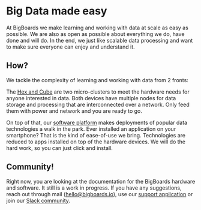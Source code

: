 # Big Data made easy
At BigBoards we make learning and working with data at scale as easy as possible. 
We are also as open as possible about everything we do, have done and will do. In the end, we just like scalable data processing and want to make sure everyone can enjoy and understand it.

## How?
We tackle the complexity of learning and working with data from 2 fronts:

The [Hex and Cube](hardware) are two micro-clusters to meet the hardware needs for anyone interested in data. Both devices have multiple nodes for data storage and processing that are  interconnected over a network. Only feed them with power and network and you are ready to go.

On top of that, our [software platform](software) makes deployments of popular data technologies a walk in the park. Ever installed an application on your smartphone? That is the kind of ease-of-use we bring. Technologies are reduced to apps installed on top of the hardware devices. We will do the hard work, so you can just click and install.

## Community!
Right now, you are looking at the documentation for the BigBoards hardware and software. It still is a work in progress. If you have any suggestions, reach out through mail ([hello@bigboards.io](mailto:hello@bigboards.io)), use our [support application](https://bigboards.uservoice.com/) or join our [Slack community](https://bigboards-tints.slack.com).
